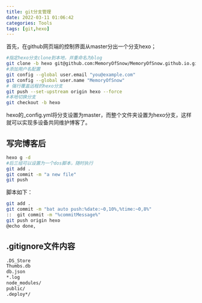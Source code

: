 ```yaml
---
title: git分支管理
date: 2022-03-11 01:06:42
categories: Tools
tags: [git,hexo]
---
```






首先，在github网页端的控制界面从master分出一个分支hexo；

```sh
#指定hexo分支clone到本地，并重命名为blog
git clone -b hexo git@github.com:MemoryOfSnow/MemoryOfSnow.github.io.git blog
#添加用户名配置
git config --global user.email "you@example.com"
git config --global user.name "MemoryOfSnow"
# 强行覆盖远程的hexo分支
git push --set-upstream origin hexo --force
#本地切换分支
git checkout -b hexo
```

hexo的_config.yml将分支设置为master，而整个文件夹设置为hexo分支，这样就可以实现多设备共同维护博客了。

## 写完博客后

```sh
hexo g -d
#后三组可以设置为一个dos脚本，随时执行
git add .
git commit -m "a new file"
git push
```

脚本如下：

```sh
git add .
git commit -m "bat auto push:%date:~0,10%,%time:~0,8%" 
::  git commit -m "%commitMessage%" 
git push origin hexo
@echo done,
```



## .gitignore文件内容

```sh
.DS_Store
Thumbs.db
db.json
*.log
node_modules/
public/
.deploy*/
```

